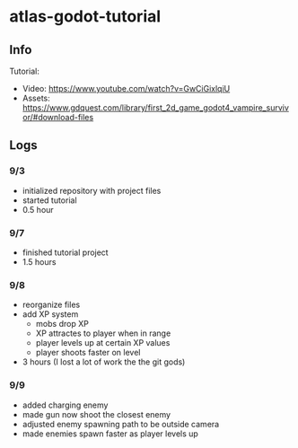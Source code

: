 # atlas-godot-tutorial

## Info
Tutorial:
- Video: https://www.youtube.com/watch?v=GwCiGixlqiU
- Assets: https://www.gdquest.com/library/first_2d_game_godot4_vampire_survivor/#download-files

## Logs
### 9/3
- initialized repository with project files
- started tutorial
- 0.5 hour

### 9/7
- finished tutorial project
- 1.5 hours

### 9/8
- reorganize files
- add XP system
	- mobs drop XP
	- XP attractes to player when in range
	- player levels up at certain XP values
	- player shoots faster on level
- 3 hours (I lost a lot of work the the git gods)

### 9/9
- added charging enemy
- made gun now shoot the closest enemy
- adjusted enemy spawning path to be outside camera
- made enemies spawn faster as player levels up
